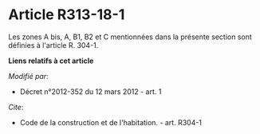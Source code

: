 # Article R313-18-1

Les zones A bis, A, B1, B2 et C mentionnées dans la présente section sont définies à l'article R. 304-1.

**Liens relatifs à cet article**

_Modifié par_:

  - Décret n°2012-352 du 12 mars 2012 - art. 1

_Cite_:

  - Code de la construction et de l'habitation. - art. R304-1
